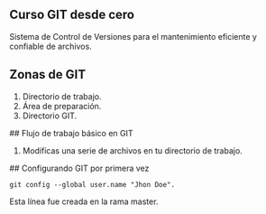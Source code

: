 ## Curso GIT desde cero
Sistema de Control de Versiones para el mantenimiento eficiente y confiable de archivos.

## Zonas de GIT
1. Directorio de trabajo.
2. Área de preparación.
3. Directorio GIT.

## Flujo de trabajo básico en GIT
1. Modificas una serie de archivos en tu directorio de trabajo.

## Configurando GIT por primera vez
```
git config --global user.name "Jhon Doe".
```

Esta línea fue creada en la rama master.
